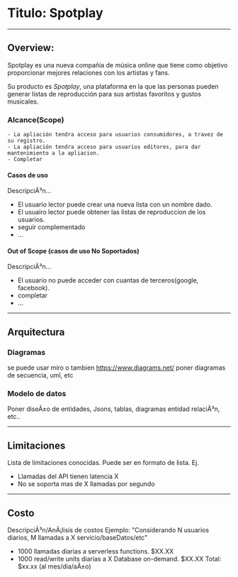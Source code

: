 # Titulo: Spotplay
---
## Overview:
Spotplay es una nueva compañía de música online que tiene como objetivo proporcionar mejores relaciones con los artistas y fans. 

Su producto es _Spotplay_, una plataforma en la que las personas pueden generar  listas de reproducción para sus artistas favoritos y gustos musicales. 

### Alcance(Scope)
    - La apliación tendra acceso para usuarios consumidores, a travez de su registro.
    - La apliación tendra acceso para usuarios editores, para dar mantenimiento a la apliacion.
    - Completar

#### Casos de uso
DescripciÃ³n...
* El usuario lector puede crear una nueva lista con un nombre dado.
* El usuairo lector puede obtener las listas de reproduccion de los usuarios.
* seguir complementado
* ...

#### Out of Scope (casos de uso No Soportados)
DescripciÃ³n...
* El usuario no puede acceder con cuantas de terceros(google, facebook).
* completar
* ...
---
## Arquitectura

### Diagramas
se puede usar miro o tambien https://www.diagrams.net/
poner diagramas de secuencia, uml, etc

### Modelo de datos
Poner diseÃ±o de entidades, Jsons, tablas, diagramas entidad relaciÃ³n, etc..

---
## Limitaciones
Lista de limitaciones conocidas. Puede ser en formato de lista.
Ej.
* Llamadas del API tienen latencia X
* No se soporta mas de X llamadas por segundo
---
## Costo
DescripciÃ³n/AnÃ¡lisis de costos
Ejemplo:
"Considerando N usuarios diarios, M llamadas a X servicio/baseDatos/etc"
* 1000 llamadas diarias a serverless functions. $XX.XX
* 1000 read/write units diarias a X Database on-demand. $XX.XX
Total: $xx.xx (al mes/dia/aÃ±o)